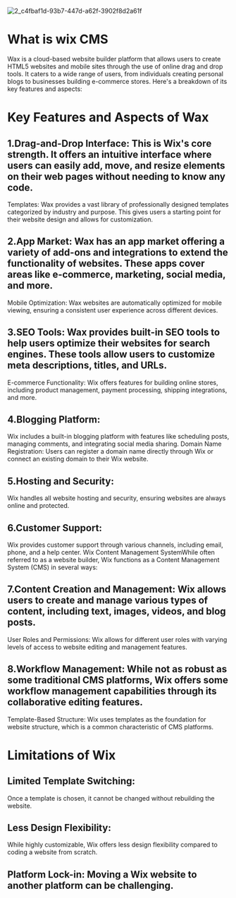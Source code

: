 ![2_c4fbaf1d-93b7-447d-a62f-3902f8d2a61f](https://github.com/user-attachments/assets/bc6e2e2c-8a13-42a7-bb96-cd623a4d290b)

  # **What is wix CMS**
Wax is a cloud-based website builder platform that allows users to create HTML5 websites and mobile sites through the use of online drag and drop tools. It caters to a wide range of users, from individuals creating personal blogs to businesses building e-commerce stores. Here's a breakdown of its key features and aspects:
# **Key Features and Aspects of Wax**
## 1.Drag-and-Drop Interface: This is Wix's core strength. It offers an intuitive interface where users can easily add, move, and resize elements on their web pages without needing to know any code.
Templates: Wax provides a vast library of professionally designed templates categorized by industry and purpose. This gives users a starting point for their website design and allows for customization.
## 2.App Market: Wax has an app market offering a variety of add-ons and integrations to extend the functionality of websites. These apps cover areas like e-commerce, marketing, social media, and more.
Mobile Optimization: Wax websites are automatically optimized for mobile viewing, ensuring a consistent user experience across different devices.
## 3.SEO Tools: Wax provides built-in SEO tools to help users optimize their websites for search engines. These tools allow users to customize meta descriptions, titles, and URLs.
E-commerce Functionality: Wix offers features for building online stores, including product management, payment processing, shipping integrations, and more.
## 4.Blogging Platform:
Wix includes a built-in blogging platform with features like scheduling posts, managing comments, and integrating social media sharing.
Domain Name Registration: Users can register a domain name directly through Wix or connect an existing domain to their Wix website.
## 5.Hosting and Security: 
Wix handles all website hosting and security, ensuring websites are always online and protected.
## 6.Customer Support:
Wix provides customer support through various channels, including email, phone, and a help center.
Wix Content Management SystemWhile often referred to as a website builder, Wix functions as a Content Management System (CMS) in several ways:
## 7.Content Creation and Management: Wix allows users to create and manage various types of content, including text, images, videos, and blog posts.
User Roles and Permissions: Wix allows for different user roles with varying levels of access to website editing and management features.
## 8.Workflow Management: While not as robust as some traditional CMS platforms, Wix offers some workflow management capabilities through its collaborative editing features.
Template-Based Structure: Wix uses templates as the foundation for website structure, which is a common characteristic of CMS platforms.
# **Limitations of Wix**
## Limited Template Switching:
Once a template is chosen, it cannot be changed without rebuilding the website.
## Less Design Flexibility:
While highly customizable, Wix offers less design flexibility compared to coding a website from scratch.
## Platform Lock-in: Moving a Wix website to another platform can be challenging.
